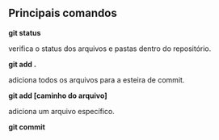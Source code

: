 ## Principais comandos

**git status**

verifica o status dos arquivos e pastas dentro do repositório.

**git add .** 

adiciona todos os arquivos para a esteira de commit.

**git add [caminho do arquivo]**

adiciona um arquivo específico.

**git commit**

